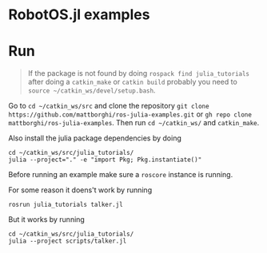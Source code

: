 # RobotOS.jl examples

# Run

> If the package is not found by doing `rospack find julia_tutorials` after doing a `catkin_make` or `catkin build` probably you need to `source ~/catkin_ws/devel/setup.bash`.

Go to `cd ~/catkin_ws/src` and clone the repository `git clone https://github.com/mattborghi/ros-julia-examples.git` or `gh repo clone mattborghi/ros-julia-examples`. Then run `cd ~/catkin_ws/` and `catkin_make`.

Also install the julia package dependencies by doing
```
cd ~/catkin_ws/src/julia_tutorials/
julia --project="." -e "import Pkg; Pkg.instantiate()"
```

Before running an example make sure a `roscore` instance is running.

For some reason it doens't work by running

```shell
rosrun julia_tutorials talker.jl
```

But it works by running

```shell
cd ~/catkin_ws/src/julia_tutorials/
julia --project scripts/talker.jl
```
